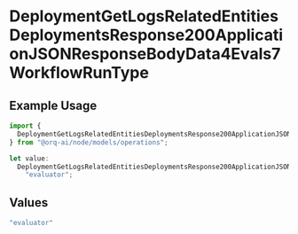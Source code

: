 # DeploymentGetLogsRelatedEntitiesDeploymentsResponse200ApplicationJSONResponseBodyData4Evals7WorkflowRunType

## Example Usage

```typescript
import {
  DeploymentGetLogsRelatedEntitiesDeploymentsResponse200ApplicationJSONResponseBodyData4Evals7WorkflowRunType,
} from "@orq-ai/node/models/operations";

let value:
  DeploymentGetLogsRelatedEntitiesDeploymentsResponse200ApplicationJSONResponseBodyData4Evals7WorkflowRunType =
    "evaluator";
```

## Values

```typescript
"evaluator"
```